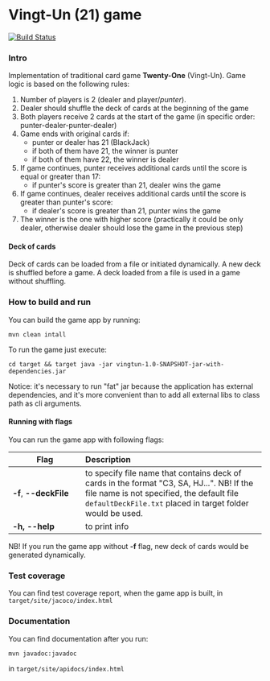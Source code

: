 # Vingt-Un (21) game
[![Build Status](https://travis-ci.com/contrapost/vingtun.svg?branch=master)](https://travis-ci.com/contrapost/vingtun)

### Intro
Implementation of traditional card game **Twenty-One** (Vingt-Un). Game logic is based on the following rules:
1. Number of players is 2 (dealer and player/*punter*).
2. Dealer should shuffle the deck of cards at the beginning of the game 
3. Both players receive 2 cards at the start of the game (in specific order: punter-dealer-punter-dealer)
4. Game ends with original cards if:
    - punter or dealer has 21 (BlackJack)
    - if both of them have 21, the winner is punter
    - if both of them have 22, the winner is dealer
5. If game continues, punter receives additional cards until the score is equal or greater than 17:
    - if punter's score is greater than 21, dealer wins the game
6. If game continues, dealer receives additional cards until the score is greater than punter's score:
    - if dealer's score is greater than 21, punter wins the game
7. The winner is the one with higher score (practically it could be only dealer, otherwise dealer should lose the game 
in the previous step)

#### Deck of cards
Deck of cards can be loaded from a file or initiated dynamically. A new deck is shuffled before a game. A deck loaded
from a file is used in a game without shuffling. 

### How to build and run
You can build the game app by running:
```shell script
mvn clean intall
```
To run the game just execute:
```shell script
cd target && target java -jar vingtun-1.0-SNAPSHOT-jar-with-dependencies.jar
```
Notice: it's necessary to run "fat" jar because the application has external dependencies, and it's more convenient than
to add all external libs to class path as cli arguments.
#### Running with flags
You can run the game app with following flags:

| Flag                   |      Description   |
|------------------------|:-------------------|
| **-f**, **--deckFile** |  to specify file name that contains deck of cards in the format "C3, SA, HJ...". NB! If the file name is not specified, the default file `defaultDeckFile.txt` placed in target folder would be used.      |
| **-h, --help** <img width=400/>         |  to print info        |


NB! If you run the game app without **-f** flag, new deck of cards would be generated dynamically.

### Test coverage
You can find test coverage report, when the game app is built, in `target/site/jacoco/index.html`

### Documentation
You can find documentation after you run:
```shell script
mvn javadoc:javadoc
```
in `target/site/apidocs/index.html`
